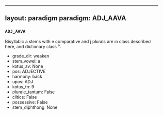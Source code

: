 
---
layout: paradigm
paradigm: ADJ_AAVA
---
### ` ADJ_AAVA `

Bisyllabic a stems with e comparative and j plurals are in class described here, and dictionary class ⁹.
* grade_dir: weaken
* stem_vowel: a
* kotus_av: None
* pos: ADJECTIVE
* harmony: back
* upos: ADJ
* kotus_tn: 9
* plurale_tantum: False
* clitics: False
* possessive: False
* stem_diphthong: None
